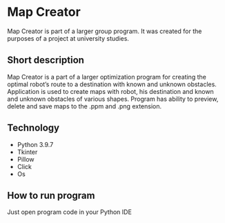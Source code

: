 # Map Creator
 Map Creator is part of a larger group program. It was created for the purposes of a project at university studies.

## Short description
 Map Creator is a part of a larger optimization program for creating the optimal robot’s route to a destination with known and unknown obstacles. Application is used to create maps with robot, his destination and known and unknown obstacles of various shapes. Program has ability to preview, delete and save maps to the .ppm and .png extension.

## Technology
* Python 3.9.7
* Tkinter
* Pillow
* Click
* Os

## How to run program
Just open program code in your Python IDE
